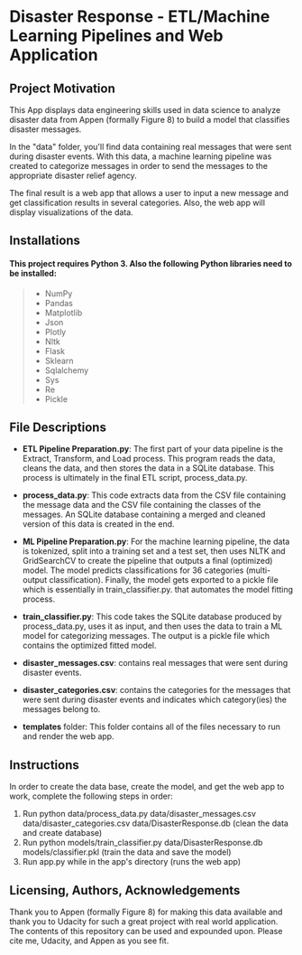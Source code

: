 
# Disaster Response - ETL/Machine Learning Pipelines and Web Application

## Project Motivation

This App displays data engineering skills used in data science to analyze disaster data from Appen (formally Figure 8) to build a model that classifies disaster messages.

In the "data" folder, you'll find data containing real messages that were sent during disaster events. With this data, a machine learning pipeline was created to categorize messages in order to send the messages to the appropriate disaster relief agency.

The final result is a web app that allows a user to input a new message and get classification results in several categories. Also, the web app will display visualizations of the data. 

## Installations

#### This project requires Python 3. Also the following Python libraries need to be installed:

> - NumPy
> - Pandas
> - Matplotlib
> - Json
> - Plotly
> - Nltk
> - Flask
> - Sklearn
> - Sqlalchemy
> - Sys
> - Re
> - Pickle

## File Descriptions

- **ETL Pipeline Preparation.py**: The first part of your data pipeline is the Extract, Transform, and Load process. This program reads the data, cleans the data, and then stores the data in a SQLite database. This process is ultimately in the final ETL script, process_data.py.

- **process_data.py**: This code extracts data from the CSV file containing the message data and the CSV file containing the classes of the messages. An SQLite database containing a merged and cleaned version of this data is created in the end.

- **ML Pipeline Preparation.py**: For the machine learning pipeline, the data is tokenized, split into a training set and a test set, then uses NLTK and GridSearchCV to create the pipeline that outputs a final (optimized) model. The model predicts classifications for 36 categories (multi-output classification). Finally, the model gets exported to a pickle file which is essentially in train_classifier.py. that automates the model fitting process.

- **train_classifier.py**: This code takes the SQLite database produced by process_data.py, uses it as input, and then uses the data to train a ML model for categorizing messages. The output is a pickle file which contains the optimized fitted model. 

- **disaster_messages.csv**: contains real messages that were sent during disaster events.

- **disaster_categories.csv**: contains the categories for the messages that were sent during disaster events and indicates which category(ies) the messages belong to.

- **templates** folder: This folder contains all of the files necessary to run and render the web app.

## Instructions

In order to create the data base, create the model, and get the web app to work, complete the following steps in order:

1. Run python data/process_data.py data/disaster_messages.csv data/disaster_categories.csv data/DisasterResponse.db (clean the data and create database)
2. Run python models/train_classifier.py data/DisasterResponse.db models/classifier.pkl (train the data and save the model)
3. Run app.py while in the app's directory (runs the web app)

## Licensing, Authors, Acknowledgements

Thank you to Appen (formally Figure 8) for making this data available and thank you to Udacity for such a great project with real world application. The contents of this repository can be used and expounded upon. Please cite me, Udacity, and Appen as you see fit.
